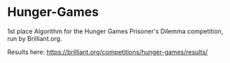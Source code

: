 # Hunger-Games
1st place Algorithm for the Hunger Games Prisoner's Dilemma competition, run by Brilliant.org.

Results here: https://brilliant.org/competitions/hunger-games/results/
